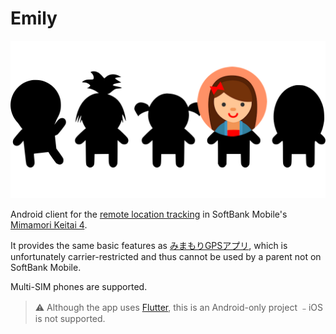 # Emily

![Emily](.github/banner.png)

Android client for the [remote location tracking](https://www.softbank.jp/mobile/service/mimamorigps/) in SoftBank Mobile's
[Mimamori Keitai 4](https://www.softbank.jp/mobile/products/keitai/mimamori-keitai4/).

It provides the same basic features as [みまもりGPSアプリ](https://play.google.com/store/apps/details?id=jp.softbank.mb.rcpg),
which is unfortunately carrier-restricted and thus cannot be used by a parent not on
SoftBank Mobile.

Multi-SIM phones are supported.

> ⚠️ Although the app uses [Flutter](https://flutter.dev/), this is an Android-only project ﹣iOS is not supported.
